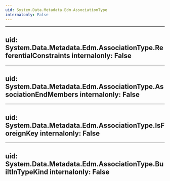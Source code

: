 ```yaml
---
uid: System.Data.Metadata.Edm.AssociationType
internalonly: False
---
```


---
uid: System.Data.Metadata.Edm.AssociationType.ReferentialConstraints
internalonly: False
---

---
uid: System.Data.Metadata.Edm.AssociationType.AssociationEndMembers
internalonly: False
---

---
uid: System.Data.Metadata.Edm.AssociationType.IsForeignKey
internalonly: False
---

---
uid: System.Data.Metadata.Edm.AssociationType.BuiltInTypeKind
internalonly: False
---
